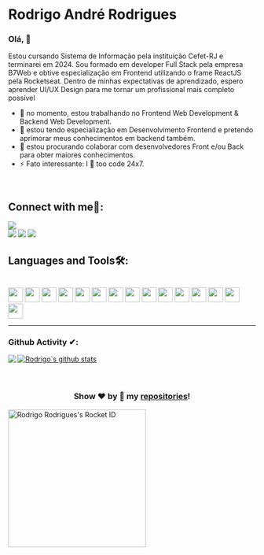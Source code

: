 # Rodrigo André Rodrigues

### Olá, 👊
Estou cursando Sistema de Informação pela instituição Cefet-RJ e terminarei em 2024.
Sou formado em developer Full Stack pela empresa B7Web e obtive especialização em Frontend utilizando o frame ReactJS pela Rocketseat.
Dentro de minhas expectativas de aprendizado, espero aprender UI/UX Design para me tornar um profissional mais completo possível


-	🔭 no momento, estou trabalhando no Frontend Web Development & Backend Web Development.
-	🌱 estou tendo especialização em Desenvolvimento Frontend e pretendo aprimorar meus conhecimentos em backend também.
-	👯 estou procurando colaborar com desenvolvedores Front e/ou Back para obter maiores conhecimentos.
-	⚡ Fato interessante: I 💖 too code 24x7.


<br/>


## Connect with me🤝: 
 
[<img src="https://img.shields.io/badge/GitHub-100000?style=for-the-badge&logo=github&logoColor=white" />](https://github.com/Rodrigo-A-Rodrigues)  
[<img src="https://img.shields.io/badge/LinkedIn-0077B5?style=for-the-badge&logo=linkedin&logoColor=white" />](https://www.linkedin.com/in/rodrigo-rodrigues-93239a175/) 
[<img src="https://img.shields.io/badge/Instagram-E4405F?style=for-the-badge&logo=instagram&logoColor=white" />](https://www.instagram.com/rodrigo.easyweb/) 
[<img src="https://img.shields.io/badge/Facebook-1877F2?style=for-the-badge&logo=facebook&logoColor=white" />](https://www.facebook.com/easyweb.rodrigo)
<br/>




## Languages and Tools🛠:
<br/>
<code><img height="30" src="https://img.shields.io/badge/HTML5-E34F26?style=for-the-badge&logo=html5&logoColor=white"></code>
<code><img height="30" src="https://img.shields.io/badge/CSS3-1572B6?style=for-the-badge&logo=css3&logoColor=white"></code>
<code><img height="30" src="https://img.shields.io/badge/JavaScript-F7DF1E?style=for-the-badge&logo=javascript&logoColor=black"></code>
<code><img height="30" src="https://img.shields.io/badge/TypeScript-007ACC?style=for-the-badge&logo=typescript&logoColor=white"></code>
<code><img height="30" src="https://img.shields.io/badge/MongoDB-4EA94B?style=for-the-badge&logo=mongodb&logoColor=white"></code> 
<code><img height="30" src="https://img.shields.io/badge/Node.js-43853D?style=for-the-badge&logo=node-dot-js&logoColor=white"></code>
<code><img height="30" src="https://img.shields.io/badge/React-20232A?style=for-the-badge&logo=react&logoColor=61DAFB"></code>
<code><img height="30" src="https://img.shields.io/badge/Vue.js-35495E?style=for-the-badge&logo=vue-dot-js&logoColor=4FC08D"></code>
<code><img height="30" src="https://img.shields.io/badge/Tailwind_CSS-38B2AC?style=for-the-badge&logo=tailwind-css&logoColor=white"></code>
<code><img height="30" src="https://img.shields.io/badge/Chakra--UI-319795?style=for-the-badge&logo=chakra-ui&logoColor=white"></code>
<code><img height="30" src="https://img.shields.io/badge/Docker-2CA5E0?style=for-the-badge&logo=docker&logoColor=white"></code>
<code><img height="30" src="https://img.shields.io/badge/next.js-000000?style=for-the-badge&logo=next-dot-js&logoColor=white"></code>
<code><img height="30" src="https://img.shields.io/badge/Git-F05032?style=for-the-badge&logo=git&logoColor=white"></code>
<code><img height="30" src="https://img.shields.io/badge/Heroku-430098?style=for-the-badge&logo=heroku&logoColor=white"></code>
<code><img height="30" src="https://upload.wikimedia.org/wikipedia/commons/thumb/9/9a/Visual_Studio_Code_1.35_icon.svg/1024px-Visual_Studio_Code_1.35_icon.svg.png"></code>

---

### Github Activity ✔:

<a href="https://github.com/Rodrigo-A-Rodrigues">
  <img align="left" src="https://github-readme-stats.vercel.app/api/top-langs/?username=Rodrigo-A-Rodrigues&theme=tokyonight" />
</a>

<a href="https://github.com/Rodrigo-A-Rodrigues">
 <img align="center" src="https://github-readme-stats.vercel.app/api?username=Rodrigo-A-Rodrigues&show_icons=true&theme=tokyonight&line_height=27" alt="Rodrigo`s github stats"/>
</a>

<br/>
<br/>
<br/>

<div align="center">
  

### Show ❤️ by 🌟 my [repositories](https://github.com/Rodrigo-A-Rodrigues?tab=repositories)!

</div>

<a href="https://app.rocketseat.com.br/me/rodrigo-andre-rodrigues-1579623552"><img src="https://app.rocketseat.com.br/api/rocketid/share?slug=rodrigo-andre-rodrigues-1579623552&type=card" width="280" alt="Rodrigo Rodrigues's Rocket ID"/></a>
